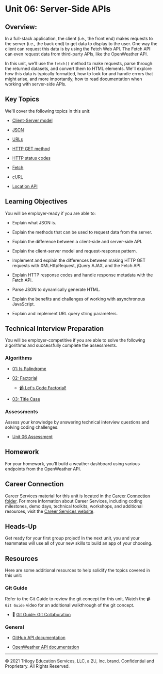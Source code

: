 # Unit 06: Server-Side APIs

## Overview:

In a full-stack application, the client (i.e., the front end) makes requests to the server (i.e., the back end) to get data to display to the user. One way the client can request this data is by using the Fetch Web API. The Fetch API can even request data from third-party APIs, like the OpenWeather API.

In this unit, we'll use the `fetch()` method to make requests, parse through the returned datasets, and convert them to HTML elements. We'll explore how this data is typically formatted, how to look for and handle errors that might arise, and more importantly, how to read documentation when working with server-side APIs.

## Key Topics

We'll cover the following topics in this unit:

* [Client-Server model](https://developer.mozilla.org/en-US/docs/Learn/Server-side/First_steps/Client-Server_overview)

* [JSON](https://developer.mozilla.org/en-US/docs/Web/JavaScript/Reference/Global_Objects/JSON)

* [URLs](https://developer.mozilla.org/en-US/docs/Web/API/URL)

* [HTTP GET method](https://developer.mozilla.org/en-US/docs/Web/HTTP/Methods/GET)

* [HTTP status codes](https://developer.mozilla.org/en-US/docs/Web/HTTP/Status)

* [Fetch](https://developer.mozilla.org/en-US/docs/Web/API/Fetch_API)

* [cURL](https://curl.se/docs/httpscripting.html)

* [Location API](https://developer.mozilla.org/en-US/docs/Web/API/Location)

## Learning Objectives

You will be employer-ready if you are able to:

* Explain what JSON is.

* Explain the methods that can be used to request data from the server.

* Explain the difference between a client-side and server-side API.

* Explain the client-server model and request-response pattern.

* Implement and explain the differences between making HTTP GET requests with XMLHttpRequest, jQuery AJAX, and the Fetch API.

* Explain HTTP response codes and handle response metadata with the Fetch API.

* Parse JSON to dynamically generate HTML.

* Explain the benefits and challenges of working with asynchronous JavaScript.

* Explain and implement URL query string parameters.

## Technical Interview Preparation

You will be employer-competitive if you are able to solve the following algorithms and successfully complete the assessments.

### Algorithms

* [01: Is Palindrome](./03-Algorithms/01-is-palindrome)

* [02: Factorial](./03-Algorithms/02-factorial)

  * [📹 Let's Code Factorial!](https://2u-20.wistia.com/medias/gnyfobes5c)

* [03: Title Case](./03-Algorithms/03-title-case)

### Assessments

Assess your knowledge by answering technical interview questions and solving coding challenges.

* [Unit 06 Assessment](https://forms.gle/xcqMRiysBemJpvz78)

## Homework

For your homework, you'll build a weather dashboard using various endpoints from the OpenWeather API.

## Career Connection

Career Services material for this unit is located in the [Career Connection folder](./04-Career-Connection/README.md). For more information about Career Services, including coding milestones, demo days, technical toolkits, workshops, and additional resources, visit the [Career Services website](http://bit.ly/CodingCS).

## Heads-Up

Get ready for your first group project! In the next unit, you and your teammates will use all of your new skills to build an app of your choosing.

## Resources

Here are some additional resources to help solidify the topics covered in this unit:

### Git Guide

Refer to the Git Guide to review the git concept for this unit. Watch the `📹 Git Guide` video for an additional walkthrough of the git concept.

  * 📖 [Git Guide: Git Collaboration](./01-Activities/26-Evr_Git-Collaboration)

### General

* [GitHub API documentation](https://docs.github.com/en/rest/reference)

* [OpenWeather API documentation](https://openweathermap.org/api)

---
© 2021 Trilogy Education Services, LLC, a 2U, Inc. brand. Confidential and Proprietary. All Rights Reserved.
